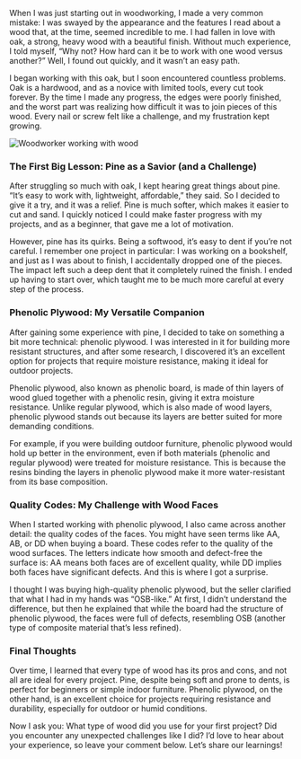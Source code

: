 When I was just starting out in woodworking, I made a very common mistake: I was swayed by the appearance and the features I read about a wood that, at the time, seemed incredible to me. I had fallen in love with oak, a strong, heavy wood with a beautiful finish. Without much experience, I told myself, “Why not? How hard can it be to work with one wood versus another?” Well, I found out quickly, and it wasn’t an easy path.

I began working with this oak, but I soon encountered countless problems. Oak is a hardwood, and as a novice with limited tools, every cut took forever. By the time I made any progress, the edges were poorly finished, and the worst part was realizing how difficult it was to join pieces of this wood. Every nail or screw felt like a challenge, and my frustration kept growing.

![Woodworker working with wood](/images/blog/mi-experiencia-con-las-maderas/experienciaConMadera.jpg)

### The First Big Lesson: Pine as a Savior (and a Challenge)

After struggling so much with oak, I kept hearing great things about pine. “It’s easy to work with, lightweight, affordable,” they said. So I decided to give it a try, and it was a relief. Pine is much softer, which makes it easier to cut and sand. I quickly noticed I could make faster progress with my projects, and as a beginner, that gave me a lot of motivation.

However, pine has its quirks. Being a softwood, it’s easy to dent if you’re not careful. I remember one project in particular: I was working on a bookshelf, and just as I was about to finish, I accidentally dropped one of the pieces. The impact left such a deep dent that it completely ruined the finish. I ended up having to start over, which taught me to be much more careful at every step of the process.

### Phenolic Plywood: My Versatile Companion

After gaining some experience with pine, I decided to take on something a bit more technical: phenolic plywood. I was interested in it for building more resistant structures, and after some research, I discovered it’s an excellent option for projects that require moisture resistance, making it ideal for outdoor projects.

Phenolic plywood, also known as phenolic board, is made of thin layers of wood glued together with a phenolic resin, giving it extra moisture resistance. Unlike regular plywood, which is also made of wood layers, phenolic plywood stands out because its layers are better suited for more demanding conditions.

For example, if you were building outdoor furniture, phenolic plywood would hold up better in the environment, even if both materials (phenolic and regular plywood) were treated for moisture resistance. This is because the resins binding the layers in phenolic plywood make it more water-resistant from its base composition.

### Quality Codes: My Challenge with Wood Faces

When I started working with phenolic plywood, I also came across another detail: the quality codes of the faces. You might have seen terms like AA, AB, or DD when buying a board. These codes refer to the quality of the wood surfaces. The letters indicate how smooth and defect-free the surface is: AA means both faces are of excellent quality, while DD implies both faces have significant defects. And this is where I got a surprise.

I thought I was buying high-quality phenolic plywood, but the seller clarified that what I had in my hands was “OSB-like.” At first, I didn’t understand the difference, but then he explained that while the board had the structure of phenolic plywood, the faces were full of defects, resembling OSB (another type of composite material that’s less refined).

### Final Thoughts

Over time, I learned that every type of wood has its pros and cons, and not all are ideal for every project. Pine, despite being soft and prone to dents, is perfect for beginners or simple indoor furniture. Phenolic plywood, on the other hand, is an excellent choice for projects requiring resistance and durability, especially for outdoor or humid conditions.

Now I ask you: What type of wood did you use for your first project? Did you encounter any unexpected challenges like I did? I’d love to hear about your experience, so leave your comment below. Let’s share our learnings!
